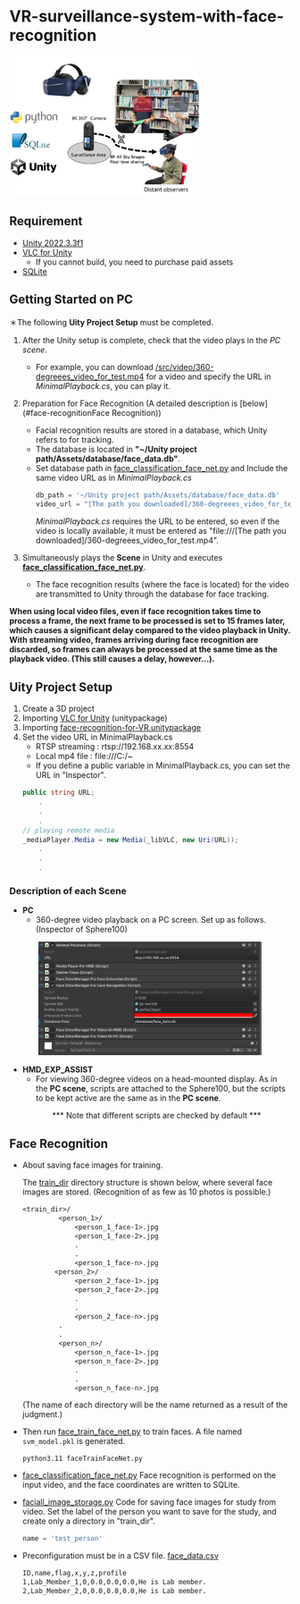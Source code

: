 # VR-surveillance-system-with-face-recognition

<img src="/images/VR_concept_for_github.png" alt="VR_concept" width="340px">

## Requirement
* [Unity 2022.3.3f1](https://unity.com/releases/editor/whats-new/2022.3.3#release-notes)
* [VLC for Unity](https://www.videolan.org/developers/unity.html)
  * If you cannot build, you need to purchase paid assets
* [SQLite](https://www.sqlite.org/index.html)

## Getting Started on PC
＊The following **Uity Project Setup** must be completed.
1. After the Unity setup is complete, check that the video plays in the *PC scene*.
   - For example, you can download [/src/video/360-degreees_video_for_test.mp4](/src/video/360-degreees_video_for_test.mp4) for a video and specify the URL in *MinimalPlayback.cs*, you can play it.
  
2. Preparation for Face Recognition (A detailed description is [below](#face-recognitionFace Recognition))
   - Facial recognition results are stored in a database, which Unity refers to for tracking.
   - The database is located in **"~/Unity project path/Assets/database/face_data.db"**.
   - Set database path in [face_classification_face_net.py](/src/face_classification_face_net.py) and Include the same video URL as in *MinimalPlayback.cs*
      ```py
      db_path = '~/Unity project path/Assets/database/face_data.db'
      video_url = "[The path you downloaded]/360-degreees_video_for_test.mp4"
      ```
      *MinimalPlayback.cs* requires the URL to be entered, so even if the video is locally available, it must be entered as "file:///[The path you downloaded]/360-degreees_video_for_test.mp4".

3. Simultaneously plays the **Scene** in Unity and executes **[face_classification_face_net.py](/src/face_classification_face_net.py)**.
   - The face recognition results (where the face is located) for the video are transmitted to Unity through the database for face tracking.


**When using local video files, even if face recognition takes time to process a frame, the next frame to be processed is set to 15 frames later, which causes a significant delay compared to the video playback in Unity.
With streaming video, frames arriving during face recognition are discarded, so frames can always be processed at the same time as the playback video. (This still causes a delay, however...).**

## Uity Project Setup
1. Create a 3D project
2. Importing [VLC for Unity](https://www.videolan.org/developers/unity.html) (unitypackage)
3. Importing [face-recognition-for-VR.unitypackage](/unity/face-recognition-for-VR.unitypackage)
4. Set the video URL in MinimalPlayback.cs
   * RTSP streaming : rtsp://192.168.xx.xx:8554
   * Local mp4 file : file:///C:/~
   * If you define a public variable in MinimalPlayback.cs, you can set the URL in "Inspector".
    ```cs
    public string URL;
        .
        .
        .
    // playing remote media
    _mediaPlayer.Media = new Media(_libVLC, new Uri(URL));
        .
        .
        .
    ```

### Description of each Scene
- **PC**
  - 360-degree video playback on a PC screen. Set up as follows.(Inspector of Sphere100)
<p align="center">
<img src="/images/Scene_PC_inspector.png" alt="Scene_PC_inspector" width="400px">
</p>


- **HMD_EXP_ASSIST**
  - For viewing 360-degree videos on a head-mounted display. As in the **PC scene**, scripts are attached to the Sphere100, but the scripts to be kept active are the same as in the **PC scene**. 
  <p align="center">
  *** Note that different scripts are checked by default ***
  </p>

## Face Recognition
* About saving face images for training.


   The [train_dir](/Python/train_dir/) directory structure is shown below, where several face images are stored. (Recognition of as few as 10 photos is possible.)
   ```
   <train_dir>/
            <person_1>/
                <person_1_face-1>.jpg
                <person_1_face-2>.jpg
                .
                .
                <person_1_face-n>.jpg
           <person_2>/
                <person_2_face-1>.jpg
                <person_2_face-2>.jpg
                .
                .
                <person_2_face-n>.jpg
            .
            .
            <person_n>/
                <person_n_face-1>.jpg
                <person_n_face-2>.jpg
                .
                .
                <person_n_face-n>.jpg
   ```
   (The name of each directory will be the name returned as a result of the judgment.)
* Then run [face_train_face_net.py](/src/face_train_face_net.py) to train faces. A file named `svm_model.pkl` is generated.
   ```
   python3.11 faceTrainFaceNet.py
   ```
* [face_classification_face_net.py](/src/face_classification_face_net.py)
   Face recognition is performed on the input video, and the face coordinates are written to SQLite.
* [faciall_image_storage.py](/src/faciall_image_storage.py)
  Code for saving face images for study from video.
  Set the label of the person you want to save for the study, and create only a directory in "train_dir".
  ```python
  name = 'test_person'
  ```
* Preconfiguration must be in a CSV file.
  [face_data.csv](/src/csv/face_data.csv)
  ```
  ID,name,flag,x,y,z,profile
  1,Lab_Member_1,0,0.0,0.0,0.0,He is Lab member.
  2,Lab_Member_2,0,0.0,0.0,0.0,He is Lab member.
  ```